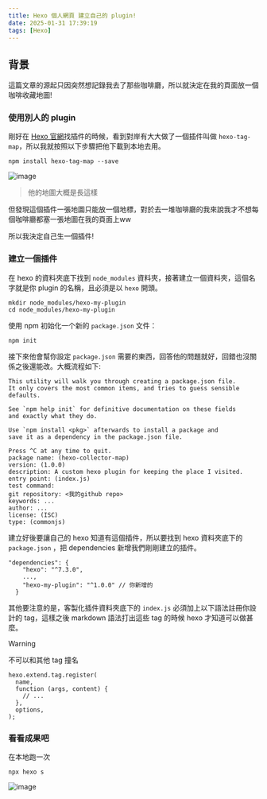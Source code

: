 ```yaml
---
title: Hexo 個人網頁 建立自己的 plugin!
date: 2025-01-31 17:39:19
tags: [Hexo]
---
```


## 背景
這篇文章的源起只因突然想記錄我去了那些咖啡廳，所以就決定在我的頁面放一個咖啡收藏地圖!

### 使用別人的 plugin
剛好在 [Hexo 官網](https://hexo.io/plugins/)找插件的時候，看到對岸有大大做了一個插件叫做 `hexo-tag-map`，所以我就按照以下步驟把他下載到本地去用。

```sh=
npm install hexo-tag-map --save
```

![image](https://hackmd.io/_uploads/BJyxwG9_ke.png)
> 他的地圖大概是長這樣

但發現這個插件一張地圖只能放一個地標，對於去一堆咖啡廳的我來說我才不想每個咖啡廳都塞一張地圖在我的頁面上ww

所以我決定自己生一個插件!

### 建立一個插件
在 hexo 的資料夾底下找到 `node_modules` 資料夾，接著建立一個資料夾，這個名字就是你 plugin 的名稱，且必須是以 `hexo` 開頭。

```sh=
mkdir node_modules/hexo-my-plugin
cd node_modules/hexo-my-plugin
```

使用 npm 初始化一个新的 `package.json` 文件：
```sh=
npm init
```

接下來他會幫你設定 `package.json` 需要的東西，回答他的問題就好，回錯也沒關係之後還能改。大概流程如下:
```
This utility will walk you through creating a package.json file.
It only covers the most common items, and tries to guess sensible defaults.

See `npm help init` for definitive documentation on these fields
and exactly what they do.

Use `npm install <pkg>` afterwards to install a package and
save it as a dependency in the package.json file.

Press ^C at any time to quit.
package name: (hexo-collector-map)
version: (1.0.0)                                                                                                                          
description: A custom hexo plugin for keeping the place I visited.
entry point: (index.js)                                                                                                                   
test command:
git repository: <我的github repo>
keywords: ...
author: ...                                                                                                                            
license: (ISC)                                                                                                                       
type: (commonjs)
```

建立好後要讓自己的 hexo 知道有這個插件，所以要找到 hexo 資料夾底下的 `package.json` ，把 dependencies 新增我們剛剛建立的插件。
```json=
"dependencies": {
    "hexo": "^7.3.0",
    ...,
    "hexo-my-plugin": "^1.0.0" // 你新增的
  }
```

其他要注意的是，客製化插件資料夾底下的 `index.js` 必須加上以下語法註冊你設計的 tag，這樣之後 markdown 語法打出這些 tag 的時候 hexo 才知道可以做甚麼。

> [!Warning]
> 不可以和其他 tag 撞名

```js=
hexo.extend.tag.register(
  name,
  function (args, content) {
    // ...
  },
  options,
);
```

### 看看成果吧
在本地跑一次
```sh=
npx hexo s
```

![image](https://hackmd.io/_uploads/ry7eqf5u1l.png)
